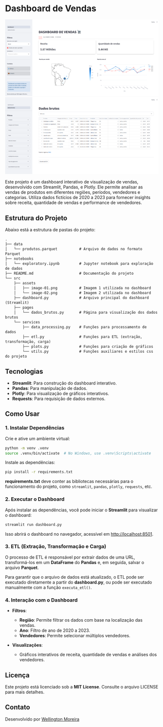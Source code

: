 # Dashboard de Vendas
![scr1](./src/assets/image-01.png)
![scr2](./src/assets/image-02.png)

Este projeto é um dashboard interativo de visualização de vendas, desenvolvido com Streamlit, Pandas, e Plotly. Ele permite analisar as vendas de produtos em diferentes regiões, períodos, vendedores e categorias. Utiliza dados fictícios de 2020 a 2023 para fornecer insights sobre receita, quantidade de vendas e performance de vendedores.


## Estrutura do Projeto

Abaixo está a estrutura de pastas do projeto:

```
.
├── data
│   └── produtos.parquet          # Arquivo de dados no formato Parquet
├── notebooks
│   └── exploratory.ipynb         # Jupyter notebook para exploração de dados
├── README.md                     # Documentação do projeto
└── src
    ├── assets
    │   ├── image-01.png          # Imagem 1 utilizada no dashboard
    │   └── image-02.png          # Imagem 2 utilizada no dashboard
    ├── dashboard.py              # Arquivo principal do dashboard (Streamlit)
    ├── pages
    │   └── dados_brutos.py       # Página para visualização dos dados brutos
    └── services
        ├── data_processing.py    # Funções para processamento de dados
        ├── etl.py                # Funções para ETL (extração, transformação, carga)
        ├── plots.py              # Funções para criação de gráficos
        └── utils.py              # Funções auxiliares e estilos css do projeto

```

## Tecnologias

- **Streamlit**: Para construção do dashboard interativo.
- **Pandas**: Para manipulação de dados.
- **Plotly**: Para visualização de gráficos interativos.
- **Requests**: Para requisição de dados externos.

## Como Usar

### 1. Instalar Dependências

Crie e ative um ambiente virtual:

```bash
python -m venv .venv
source .venv/bin/activate  # No Windows, use .venv\Scripts\activate
```

Instale as dependências:

```bash
pip install -r requirements.txt
```

**requirements.txt** deve conter as bibliotecas necessárias para o funcionamento do projeto, como `streamlit`, `pandas`, `plotly`, `requests`, etc.

### 2. Executar o Dashboard

Após instalar as dependências, você pode iniciar o **Streamlit** para visualizar o dashboard:

```bash
streamlit run dashboard.py
```

Isso abrirá o dashboard no navegador, acessível em [http://localhost:8501](http://localhost:8501).

### 3. ETL (Extração, Transformação e Carga)

O processo de ETL é responsável por extrair dados de uma URL, transformá-los em um **DataFrame** do **Pandas** e, em seguida, salvar o arquivo **Parquet**.

Para garantir que o arquivo de dados está atualizado, o ETL pode ser executado diretamente a partir do **dashboard.py**, ou pode ser executado manualmente com a função `executa_etl()`.

### 4. Interação com o Dashboard

- **Filtros**:
  - **Região**: Permite filtrar os dados com base na localização das vendas.
  - **Ano**: Filtro de ano de 2020 a 2023.
  - **Vendedores**: Permite selecionar múltiplos vendedores.

- **Visualizações**:
  - Gráficos interativos de receita, quantidade de vendas e análises dos vendedores.

## Licença

Este projeto está licenciado sob a **MIT License**. Consulte o arquivo LICENSE para mais detalhes.

## Contato

Desenvolvido por [Wellington Moreira](https://www.linkedin.com/in/wellington-moreira-santos)

